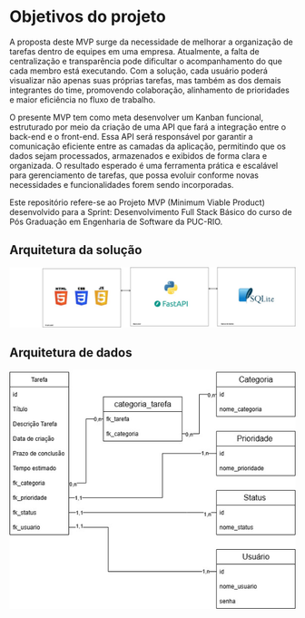 # Objetivos do projeto
A proposta deste MVP surge da necessidade de melhorar a organização de tarefas dentro de equipes em uma empresa. Atualmente, a falta de centralização e transparência pode dificultar o acompanhamento do que cada membro está executando. Com a solução, cada usuário poderá visualizar não apenas suas próprias tarefas, mas também as dos demais integrantes do time, promovendo colaboração, alinhamento de prioridades e maior eficiência no fluxo de trabalho.

O presente MVP tem como meta desenvolver um Kanban funcional, estruturado por meio da criação de uma API que fará a integração entre o back-end e o front-end. Essa API será responsável por garantir a comunicação eficiente entre as camadas da aplicação, permitindo que os dados sejam processados, armazenados e exibidos de forma clara e organizada. O resultado esperado é uma ferramenta prática e escalável para gerenciamento de tarefas, que possa evoluir conforme novas necessidades e funcionalidades forem sendo incorporadas.

Este repositório refere-se ao Projeto MVP (Minimum Viable Product) desenvolvido para a Sprint: Desenvolvimento Full Stack Básico do curso de Pós Graduação em Engenharia de Software da PUC-RIO.

## Arquitetura da solução

<p align="center">
  <img src="./imagem arquitetura solução.jpg" alt="" border="0" width="1000px">
</p>


## Arquitetura de dados

<p align="center">
  <img src="./imagem dados.jpg" alt="" border="0" width="600px">
</p>